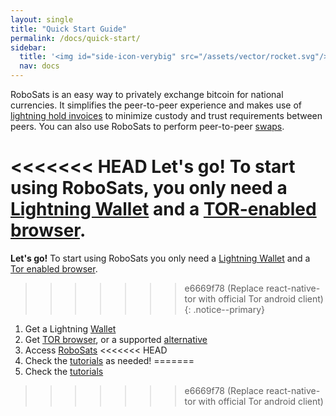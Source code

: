 ```yaml
---
layout: single
title: "Quick Start Guide"
permalink: /docs/quick-start/
sidebar:
  title: '<img id="side-icon-verybig" src="/assets/vector/rocket.svg"/>Quick Start'
  nav: docs
---
```

RoboSats is an easy way to privately exchange bitcoin for national currencies. It simplifies the peer-to-peer experience and makes use of [lightning hold invoices](/docs/escrow/#what-is-a-hold-invoice) to minimize custody and trust requirements between peers. You can also use RoboSats to perform peer-to-peer [swaps](/docs/swaps/).

<<<<<<< HEAD
**Let's go!** To start using RoboSats, you only need a [<i class='fa-solid fa-wallet'></i>  Lightning Wallet](/docs/wallets/) and a [TOR-enabled browser](/docs/tor/).
=======
**Let's go!** To start using RoboSats you only need a [<i class='fa-solid fa-wallet'></i>  Lightning Wallet](/docs/wallets/) and a [Tor enabled browser](/docs/tor/).
>>>>>>> e6669f78 (Replace react-native-tor with official Tor android client)
{: .notice--primary}

1. Get a Lightning [Wallet](/docs/wallets/)
2. Get [TOR browser](https://www.torproject.org/download/), or a supported [alternative](/docs/access/)
3. Access [RoboSats](/docs/access/)
<<<<<<< HEAD
4. Check the [tutorials](/watch/en/) as needed!
=======
4. Check the [tutorials](/watch/en/)
>>>>>>> e6669f78 (Replace react-native-tor with official Tor android client)
